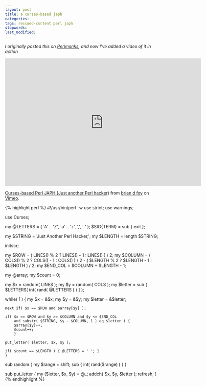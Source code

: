 ```yaml
---
layout: post
title: a curses-based japh
categories:
tags: rescued-content perl japh
stopwords:
last_modified:
---
```


*I originally posted this on [Perlmonks](https://www.perlmonks.org/?node_id=413324),
and now I've added a video of it in action*

<iframe src="https://player.vimeo.com/video/387975820" width="640" height="417" frameborder="0" allow="autoplay; fullscreen" allowfullscreen></iframe>
<p><a href="https://vimeo.com/387975820">Curses-based Perl JAPH (Just another Perl hacker)</a> from <a href="https://vimeo.com/briandfoy">brian d foy</a> on <a href="https://vimeo.com">Vimeo</a>.</p>

{% highlight perl %}
#!/usr/bin/perl -w
use strict;
use warnings;

use Curses;

my @LETTERS = ( 'A' .. 'Z', 'a' .. 'z', ',', ' ' );
$SIG{TERM} = sub { exit };

my $STRING = 'Just Another Perl Hacker,';
my $LENGTH = length $STRING;

initscr;

my $ROW    = ( LINES() % 2 ? LINES() - 1 : LINES() ) / 2;
my $COLUMN = ( COLS() % 2 ? COLS() - 1 : COLS() ) / 2 -
	( $LENGTH % 2 ? $LENGTH - 1 : $LENGTH ) / 2;
my $END_COL = $COLUMN + $LENGTH - 1;

my @array;
my $count = 0;

my $x = random( LINES );
my $y = random( COLS );
my $letter = sub { $LETTERS[ int( rand( @LETTERS ) ) ] };

while( 1 ) {
	my $x      = &$x;
	my $y      = &$y;
	my $letter = &$letter;

	next if( $x == $ROW and $array[$y] );

	if( $x == $ROW and $y >= $COLUMN and $y <= $END_COL
		and substr( $STRING, $y - $COLUMN, 1 ) eq $letter ) {
		$array[$y]++;
		$count++;
		}

	put_letter( $letter, $x, $y );

	if( $count == $LENGTH ) { @LETTERS = ' '; }
	}

sub random {
	my $range = shift;
	sub { int( rand($range) ) }
	}

sub put_letter {
	my ($letter, $x, $y) = @_;
	addch( $x, $y, $letter );
	refresh;
	}
{% endhighlight %}

